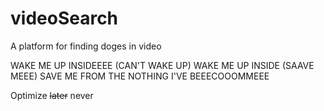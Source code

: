 # videoSearch
A platform for finding doges in video

WAKE ME UP INSIDEEEE (CAN'T WAKE UP) WAKE ME UP INSIDE (SAAVE MEEE) SAVE ME FROM THE NOTHING I'VE BEEECOOOMMEEE

Optimize <strike>later</strike> 
         never
